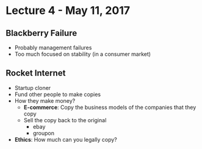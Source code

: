 # Lecture 4 - May 11, 2017

## Blackberry Failure
- Probably management failures
- Too much focused on stability (in a consumer market)

## Rocket Internet
- Startup cloner
- Fund other people to make copies
- How they make money?
  - **E-commerce**: Copy the business models of the companies that they copy
  - Sell the copy back to the original
    - ebay
    - groupon
- **Ethics**: How much can you legally copy?


